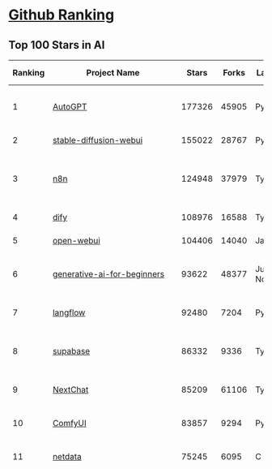 [Github Ranking](../README.md)
==========

## Top 100 Stars in AI

| Ranking | Project Name | Stars | Forks | Language | Open Issues | Description | Last Commit |
| ------- | ------------ | ----- | ----- | -------- | ----------- | ----------- | ----------- |
| 1 | [AutoGPT](https://github.com/Significant-Gravitas/AutoGPT) | 177326 | 45905 | Python | 150 | AutoGPT is the vision of accessible AI for everyone, to use and to build on. Our mission is to provide the tools, so that you can focus on what matters. | 2025-07-30T04:11:00Z |
| 2 | [stable-diffusion-webui](https://github.com/AUTOMATIC1111/stable-diffusion-webui) | 155022 | 28767 | Python | 2361 | Stable Diffusion web UI | 2025-05-03T06:17:03Z |
| 3 | [n8n](https://github.com/n8n-io/n8n) | 124948 | 37979 | TypeScript | 565 | Fair-code workflow automation platform with native AI capabilities. Combine visual building with custom code, self-host or cloud, 400+ integrations. | 2025-07-29T22:34:28Z |
| 4 | [dify](https://github.com/langgenius/dify) | 108976 | 16588 | TypeScript | 672 | Production-ready platform for agentic workflow development. | 2025-07-30T03:30:57Z |
| 5 | [open-webui](https://github.com/open-webui/open-webui) | 104406 | 14040 | JavaScript | 197 | User-friendly AI Interface (Supports Ollama, OpenAI API, ...) | 2025-07-29T19:46:00Z |
| 6 | [generative-ai-for-beginners](https://github.com/microsoft/generative-ai-for-beginners) | 93622 | 48377 | Jupyter Notebook | 10 | 21 Lessons, Get Started Building with Generative AI  🔗 https://microsoft.github.io/generative-ai-for-beginners/ | 2025-07-28T04:59:52Z |
| 7 | [langflow](https://github.com/langflow-ai/langflow) | 92480 | 7204 | Python | 465 | Langflow is a powerful tool for building and deploying AI-powered agents and workflows. | 2025-07-30T01:48:38Z |
| 8 | [supabase](https://github.com/supabase/supabase) | 86332 | 9336 | TypeScript | 270 | The Postgres development platform. Supabase gives you a dedicated Postgres database to build your web, mobile, and AI applications. | 2025-07-30T02:58:07Z |
| 9 | [NextChat](https://github.com/ChatGPTNextWeb/NextChat) | 85209 | 61106 | TypeScript | 652 | ✨ Light and Fast AI Assistant. Support: Web \| iOS \| MacOS \| Android \|  Linux \| Windows | 2025-07-29T06:40:25Z |
| 10 | [ComfyUI](https://github.com/comfyanonymous/ComfyUI) | 83857 | 9294 | Python | 2425 | The most powerful and modular diffusion model GUI, api and backend with a graph/nodes interface. | 2025-07-30T02:56:17Z |
| 11 | [netdata](https://github.com/netdata/netdata) | 75245 | 6095 | C | 166 | The fastest path to AI-powered full stack observability, even for lean teams. | 2025-07-30T00:26:01Z |
| 12 | [funNLP](https://github.com/fighting41love/funNLP) | 75126 | 14932 | Python | 33 | 中英文敏感词、语言检测、中外手机/电话归属地/运营商查询、名字推断性别、手机号抽取、身份证抽取、邮箱抽取、中日文人名库、中文缩写库、拆字词典、词汇情感值、停用词、反动词表、暴恐词表、繁简体转换、英文模拟中文发音、汪峰歌词生成器、职业名称词库、同义词库、反义词库、否定词库、汽车品牌词库、汽车零件词库、连续英文切割、各种中文词向量、公司名字大全、古诗词库、IT词库、财经词库、成语词库、地名词库、历史名人词库、诗词词库、医学词库、饮食词库、法律词库、汽车词库、动物词库、中文聊天语料、中文谣言数据、百度中文问答数据集、句子相似度匹配算法集合、bert资源、文本生成&摘要相关工具、cocoNLP信息抽取工具、国内电话号码正则匹配、清华大学XLORE:中英文跨语言百科知识图谱、清华大学人工智能技术系列报告、自然语言生成、NLU太难了系列、自动对联数据及机器人、用户名黑名单列表、罪名法务名词及分类模型、微信公众号语料、cs224n深度学习自然语言处理课程、中文手写汉字识别、中文自然语言处理 语料/数据集、变量命名神器、分词语料库+代码、任务型对话英文数据集、ASR 语音数据集 + 基于深度学习的中文语音识别系统、笑声检测器、Microsoft多语言数字/单位/如日期时间识别包、中华新华字典数据库及api(包括常用歇后语、成语、词语和汉字)、文档图谱自动生成、SpaCy 中文模型、Common Voice语音识别数据集新版、神经网络关系抽取、基于bert的命名实体识别、关键词(Keyphrase)抽取包pke、基于医疗领域知识图谱的问答系统、基于依存句法与语义角色标注的事件三元组抽取、依存句法分析4万句高质量标注数据、cnocr：用来做中文OCR的Python3包、中文人物关系知识图谱项目、中文nlp竞赛项目及代码汇总、中文字符数据、speech-aligner: 从“人声语音”及其“语言文本”产生音素级别时间对齐标注的工具、AmpliGraph: 知识图谱表示学习(Python)库：知识图谱概念链接预测、Scattertext 文本可视化(python)、语言/知识表示工具：BERT & ERNIE、中文对比英文自然语言处理NLP的区别综述、Synonyms中文近义词工具包、HarvestText领域自适应文本挖掘工具（新词发现-情感分析-实体链接等）、word2word：(Python)方便易用的多语言词-词对集：62种语言/3,564个多语言对、语音识别语料生成工具：从具有音频/字幕的在线视频创建自动语音识别(ASR)语料库、构建医疗实体识别的模型（包含词典和语料标注）、单文档非监督的关键词抽取、Kashgari中使用gpt-2语言模型、开源的金融投资数据提取工具、文本自动摘要库TextTeaser: 仅支持英文、人民日报语料处理工具集、一些关于自然语言的基本模型、基于14W歌曲知识库的问答尝试--功能包括歌词接龙and已知歌词找歌曲以及歌曲歌手歌词三角关系的问答、基于Siamese bilstm模型的相似句子判定模型并提供训练数据集和测试数据集、用Transformer编解码模型实现的根据Hacker News文章标题自动生成评论、用BERT进行序列标记和文本分类的模板代码、LitBank：NLP数据集——支持自然语言处理和计算人文学科任务的100部带标记英文小说语料、百度开源的基准信息抽取系统、虚假新闻数据集、Facebook: LAMA语言模型分析，提供Transformer-XL/BERT/ELMo/GPT预训练语言模型的统一访问接口、CommonsenseQA：面向常识的英文QA挑战、中文知识图谱资料、数据及工具、各大公司内部里大牛分享的技术文档 PDF 或者 PPT、自然语言生成SQL语句（英文）、中文NLP数据增强（EDA）工具、英文NLP数据增强工具 、基于医药知识图谱的智能问答系统、京东商品知识图谱、基于mongodb存储的军事领域知识图谱问答项目、基于远监督的中文关系抽取、语音情感分析、中文ULMFiT-情感分析-文本分类-语料及模型、一个拍照做题程序、世界各国大规模人名库、一个利用有趣中文语料库 qingyun 训练出来的中文聊天机器人、中文聊天机器人seqGAN、省市区镇行政区划数据带拼音标注、教育行业新闻语料库包含自动文摘功能、开放了对话机器人-知识图谱-语义理解-自然语言处理工具及数据、中文知识图谱：基于百度百科中文页面-抽取三元组信息-构建中文知识图谱、masr: 中文语音识别-提供预训练模型-高识别率、Python音频数据增广库、中文全词覆盖BERT及两份阅读理解数据、ConvLab：开源多域端到端对话系统平台、中文自然语言处理数据集、基于最新版本rasa搭建的对话系统、基于TensorFlow和BERT的管道式实体及关系抽取、一个小型的证券知识图谱/知识库、复盘所有NLP比赛的TOP方案、OpenCLaP：多领域开源中文预训练语言模型仓库、UER：基于不同语料+编码器+目标任务的中文预训练模型仓库、中文自然语言处理向量合集、基于金融-司法领域(兼有闲聊性质)的聊天机器人、g2pC：基于上下文的汉语读音自动标记模块、Zincbase 知识图谱构建工具包、诗歌质量评价/细粒度情感诗歌语料库、快速转化「中文数字」和「阿拉伯数字」、百度知道问答语料库、基于知识图谱的问答系统、jieba_fast 加速版的jieba、正则表达式教程、中文阅读理解数据集、基于BERT等最新语言模型的抽取式摘要提取、Python利用深度学习进行文本摘要的综合指南、知识图谱深度学习相关资料整理、维基大规模平行文本语料、StanfordNLP 0.2.0：纯Python版自然语言处理包、NeuralNLP-NeuralClassifier：腾讯开源深度学习文本分类工具、端到端的封闭域对话系统、中文命名实体识别：NeuroNER vs. BertNER、新闻事件线索抽取、2019年百度的三元组抽取比赛：“科学空间队”源码、基于依存句法的开放域文本知识三元组抽取和知识库构建、中文的GPT2训练代码、ML-NLP - 机器学习(Machine Learning)NLP面试中常考到的知识点和代码实现、nlp4han:中文自然语言处理工具集(断句/分词/词性标注/组块/句法分析/语义分析/NER/N元语法/HMM/代词消解/情感分析/拼写检查、XLM：Facebook的跨语言预训练语言模型、用基于BERT的微调和特征提取方法来进行知识图谱百度百科人物词条属性抽取、中文自然语言处理相关的开放任务-数据集-当前最佳结果、CoupletAI - 基于CNN+Bi-LSTM+Attention 的自动对对联系统、抽象知识图谱、MiningZhiDaoQACorpus - 580万百度知道问答数据挖掘项目、brat rapid annotation tool: 序列标注工具、大规模中文知识图谱数据：1.4亿实体、数据增强在机器翻译及其他nlp任务中的应用及效果、allennlp阅读理解:支持多种数据和模型、PDF表格数据提取工具 、 Graphbrain：AI开源软件库和科研工具，目的是促进自动意义提取和文本理解以及知识的探索和推断、简历自动筛选系统、基于命名实体识别的简历自动摘要、中文语言理解测评基准，包括代表性的数据集&基准模型&语料库&排行榜、树洞 OCR 文字识别 、从包含表格的扫描图片中识别表格和文字、语声迁移、Python口语自然语言处理工具集(英文)、 similarity：相似度计算工具包，java编写、海量中文预训练ALBERT模型 、Transformers 2.0 、基于大规模音频数据集Audioset的音频增强 、Poplar：网页版自然语言标注工具、图片文字去除，可用于漫画翻译 、186种语言的数字叫法库、Amazon发布基于知识的人-人开放领域对话数据集 、中文文本纠错模块代码、繁简体转换 、 Python实现的多种文本可读性评价指标、类似于人名/地名/组织机构名的命名体识别数据集 、东南大学《知识图谱》研究生课程(资料)、. 英文拼写检查库 、 wwsearch是企业微信后台自研的全文检索引擎、CHAMELEON：深度学习新闻推荐系统元架构 、 8篇论文梳理BERT相关模型进展与反思、DocSearch：免费文档搜索引擎、 LIDA：轻量交互式对话标注工具 、aili - the fastest in-memory index in the East 东半球最快并发索引 、知识图谱车音工作项目、自然语言生成资源大全 、中日韩分词库mecab的Python接口库、中文文本摘要/关键词提取、汉字字符特征提取器 (featurizer)，提取汉字的特征（发音特征、字形特征）用做深度学习的特征、中文生成任务基准测评 、中文缩写数据集、中文任务基准测评 - 代表性的数据集-基准(预训练)模型-语料库-baseline-工具包-排行榜、PySS3：面向可解释AI的SS3文本分类器机器可视化工具 、中文NLP数据集列表、COPE - 格律诗编辑程序、doccano：基于网页的开源协同多语言文本标注工具 、PreNLP：自然语言预处理库、简单的简历解析器，用来从简历中提取关键信息、用于中文闲聊的GPT2模型：GPT2-chitchat、基于检索聊天机器人多轮响应选择相关资源列表(Leaderboards、Datasets、Papers)、(Colab)抽象文本摘要实现集锦(教程 、词语拼音数据、高效模糊搜索工具、NLP数据增广资源集、微软对话机器人框架 、 GitHub Typo Corpus：大规模GitHub多语言拼写错误/语法错误数据集、TextCluster：短文本聚类预处理模块 Short text cluster、面向语音识别的中文文本规范化、BLINK：最先进的实体链接库、BertPunc：基于BERT的最先进标点修复模型、Tokenizer：快速、可定制的文本词条化库、中文语言理解测评基准，包括代表性的数据集、基准(预训练)模型、语料库、排行榜、spaCy 医学文本挖掘与信息提取 、 NLP任务示例项目代码集、 python拼写检查库、chatbot-list - 行业内关于智能客服、聊天机器人的应用和架构、算法分享和介绍、语音质量评价指标(MOSNet, BSSEval, STOI, PESQ, SRMR)、 用138GB语料训练的法文RoBERTa预训练语言模型 、BERT-NER-Pytorch：三种不同模式的BERT中文NER实验、无道词典 - 有道词典的命令行版本，支持英汉互查和在线查询、2019年NLP亮点回顾、 Chinese medical dialogue data 中文医疗对话数据集 、最好的汉字数字(中文数字)-阿拉伯数字转换工具、 基于百科知识库的中文词语多词义/义项获取与特定句子词语语义消歧、awesome-nlp-sentiment-analysis - 情感分析、情绪原因识别、评价对象和评价词抽取、LineFlow：面向所有深度学习框架的NLP数据高效加载器、中文医学NLP公开资源整理 、MedQuAD：(英文)医学问答数据集、将自然语言数字串解析转换为整数和浮点数、Transfer Learning in Natural Language Processing (NLP) 、面向语音识别的中文/英文发音辞典、Tokenizers：注重性能与多功能性的最先进分词器、CLUENER 细粒度命名实体识别 Fine Grained Named Entity Recognition、 基于BERT的中文命名实体识别、中文谣言数据库、NLP数据集/基准任务大列表、nlp相关的一些论文及代码, 包括主题模型、词向量(Word Embedding)、命名实体识别(NER)、文本分类(Text Classificatin)、文本生成(Text Generation)、文本相似性(Text Similarity)计算等，涉及到各种与nlp相关的算法，基于keras和tensorflow 、Python文本挖掘/NLP实战示例、 Blackstone：面向非结构化法律文本的spaCy pipeline和NLP模型通过同义词替换实现文本“变脸” 、中文 预训练 ELECTREA 模型: 基于对抗学习 pretrain Chinese Model 、albert-chinese-ner - 用预训练语言模型ALBERT做中文NER 、基于GPT2的特定主题文本生成/文本增广、开源预训练语言模型合集、多语言句向量包、编码、标记和实现：一种可控高效的文本生成方法、 英文脏话大列表 、attnvis：GPT2、BERT等transformer语言模型注意力交互可视化、CoVoST：Facebook发布的多语种语音-文本翻译语料库，包括11种语言(法语、德语、荷兰语、俄语、西班牙语、意大利语、土耳其语、波斯语、瑞典语、蒙古语和中文)的语音、文字转录及英文译文、Jiagu自然语言处理工具 - 以BiLSTM等模型为基础，提供知识图谱关系抽取 中文分词 词性标注 命名实体识别 情感分析 新词发现 关键词 文本摘要 文本聚类等功能、用unet实现对文档表格的自动检测，表格重建、NLP事件提取文献资源列表 、 金融领域自然语言处理研究资源大列表、CLUEDatasetSearch - 中英文NLP数据集：搜索所有中文NLP数据集，附常用英文NLP数据集 、medical_NER - 中文医学知识图谱命名实体识别 、(哈佛)讲因果推理的免费书、知识图谱相关学习资料/数据集/工具资源大列表、Forte：灵活强大的自然语言处理pipeline工具集 、Python字符串相似性算法库、PyLaia：面向手写文档分析的深度学习工具包、TextFooler：针对文本分类/推理的对抗文本生成模块、Haystack：灵活、强大的可扩展问答(QA)框架、中文关键短语抽取工具 | 2024-05-10T07:38:24Z |
| 13 | [system-prompts-and-models-of-ai-tools](https://github.com/x1xhlol/system-prompts-and-models-of-ai-tools) | 72243 | 20441 | None | 42 | FULL v0, Cursor, Manus, Same.dev, Lovable, Devin, Replit Agent, Windsurf Agent, VSCode Agent, Dia Browser, Xcode, Trae AI, Cluely & Orchids.app (And other Open Sourced) System Prompts, Tools & AI Models. | 2025-07-27T15:09:34Z |
| 14 | [Deep-Live-Cam](https://github.com/hacksider/Deep-Live-Cam) | 72140 | 10371 | Python | 69 | real time face swap and one-click video deepfake with only a single image | 2025-07-09T09:19:26Z |
| 15 | [browser-use](https://github.com/browser-use/browser-use) | 66537 | 7660 | Python | 491 | 🌐 Make websites accessible for AI agents. Automate tasks online with ease. | 2025-07-30T00:41:31Z |
| 16 | [gemini-cli](https://github.com/google-gemini/gemini-cli) | 65480 | 6266 | TypeScript | 1235 | An open-source AI agent that brings the power of Gemini directly into your terminal. | 2025-07-30T04:10:53Z |
| 17 | [AppFlowy](https://github.com/AppFlowy-IO/AppFlowy) | 64652 | 4470 | Dart | 958 | Bring projects, wikis, and teams together with AI. AppFlowy is the AI collaborative workspace where you achieve more without losing control of your data. The leading open source Notion alternative. | 2025-07-17T09:52:43Z |
| 18 | [awesome-mcp-servers](https://github.com/punkpeye/awesome-mcp-servers) | 63914 | 5070 | None | 19 | A collection of MCP servers. | 2025-07-29T22:17:24Z |
| 19 | [lobe-chat](https://github.com/lobehub/lobe-chat) | 63902 | 13284 | TypeScript | 849 | 🤯 Lobe Chat - an open-source, modern design AI chat framework. Supports multiple AI providers (OpenAI / Claude 4 / Gemini / DeepSeek / Ollama / Qwen), Knowledge Base (file upload / RAG ), one click install MCP Marketplace and Artifacts / Thinking. One-click FREE deployment of your private AI Agent application. | 2025-07-30T00:39:54Z |
| 20 | [ragflow](https://github.com/infiniflow/ragflow) | 61228 | 6185 | Python | 2514 | RAGFlow is an open-source RAG (Retrieval-Augmented Generation) engine based on deep document understanding. | 2025-07-30T03:37:49Z |
| 21 | [LLMs-from-scratch](https://github.com/rasbt/LLMs-from-scratch) | 60390 | 8484 | Jupyter Notebook | 5 | Implement a ChatGPT-like LLM in PyTorch from scratch, step by step | 2025-07-28T22:29:44Z |
| 22 | [MetaGPT](https://github.com/FoundationAgents/MetaGPT) | 57538 | 6916 | Python | 13 | 🌟 The Multi-Agent Framework: First AI Software Company, Towards Natural Language Programming | 2025-06-30T11:45:55Z |
| 23 | [LLaMA-Factory](https://github.com/hiyouga/LLaMA-Factory) | 55172 | 6772 | Python | 522 | Unified Efficient Fine-Tuning of 100+ LLMs & VLMs (ACL 2024) | 2025-07-29T13:24:08Z |
| 24 | [gpt-engineer](https://github.com/AntonOsika/gpt-engineer) | 54609 | 7230 | Python | 28 | CLI platform to experiment with codegen. Precursor to: https://lovable.dev | 2025-05-14T10:15:10Z |
| 25 | [ChatGPT](https://github.com/lencx/ChatGPT) | 53934 | 6134 | Rust | 824 | 🔮 ChatGPT Desktop Application (Mac, Windows and Linux) | 2024-08-29T17:58:11Z |
| 26 | [awesome-llm-apps](https://github.com/Shubhamsaboo/awesome-llm-apps) | 53630 | 6231 | Python | 4 | Collection of awesome LLM apps with AI Agents and RAG using OpenAI, Anthropic, Gemini and opensource models. | 2025-07-26T15:36:31Z |
| 27 | [meilisearch](https://github.com/meilisearch/meilisearch) | 52528 | 2115 | Rust | 209 | A lightning-fast search engine API bringing AI-powered hybrid search to your sites and applications. | 2025-07-29T16:00:32Z |
| 28 | [crawl4ai](https://github.com/unclecode/crawl4ai) | 49945 | 4852 | Python | 161 | 🚀🤖 Crawl4AI: Open-source LLM Friendly Web Crawler & Scraper. Don't be shy, join here: https://discord.gg/jP8KfhDhyN | 2025-07-29T11:56:30Z |
| 29 | [autogen](https://github.com/microsoft/autogen) | 48033 | 7325 | Python | 388 | A programming framework for agentic AI 🤖 PyPi: autogen-agentchat Discord: https://aka.ms/autogen-discord Office Hour: https://aka.ms/autogen-officehour | 2025-07-30T00:16:40Z |
| 30 | [anything-llm](https://github.com/Mintplex-Labs/anything-llm) | 47179 | 4800 | JavaScript | 249 | The all-in-one Desktop & Docker AI application with built-in RAG, AI agents, No-code agent builder, MCP compatibility,  and more. | 2025-07-30T03:12:57Z |
| 31 | [OpenBB](https://github.com/OpenBB-finance/OpenBB) | 46953 | 4280 | Python | 49 | Investment Research for Everyone, Everywhere. | 2025-07-29T21:15:48Z |
| 32 | [firecrawl](https://github.com/mendableai/firecrawl) | 43724 | 4144 | TypeScript | 137 | 🔥 Turn entire websites into LLM-ready markdown or structured data. Scrape, crawl and extract with a single API. | 2025-07-30T01:20:42Z |
| 33 | [JeecgBoot](https://github.com/jeecgboot/JeecgBoot) | 43474 | 15470 | Java | 27 | 🔥企业级低代码平台集成了AI应用平台，帮助企业快速实现低代码开发和构建AI应用！前后端分离架构 SpringBoot，SpringCloud、Mybatis，Ant Design4、 Vue3.0、TS+vite！强大的代码生成器让前后端代码一键生成，无需写任何代码! 引领AI低代码开发模式: AI生成->OnlineCoding-> 代码生成-> 手工MERGE，显著的提高效率，又不失灵活~ | 2025-07-30T01:14:16Z |
| 34 | [unsloth](https://github.com/unslothai/unsloth) | 42885 | 3433 | Python | 675 | Fine-tuning & Reinforcement Learning for LLMs. 🦥 Train Qwen3, Llama 4, DeepSeek-R1, Gemma 3, TTS 2x faster with 70% less VRAM. | 2025-07-29T10:07:06Z |
| 35 | [Flowise](https://github.com/FlowiseAI/Flowise) | 42055 | 21571 | TypeScript | 575 | Build AI Agents, Visually | 2025-07-30T01:47:06Z |
| 36 | [ClickHouse](https://github.com/ClickHouse/ClickHouse) | 41993 | 7513 | C++ | 4284 | ClickHouse® is a real-time analytics database management system | 2025-07-30T00:34:15Z |
| 37 | [kong](https://github.com/Kong/kong) | 41412 | 4957 | Lua | 68 | 🦍 The Cloud-Native API Gateway and AI Gateway. | 2025-07-24T11:04:18Z |
| 38 | [airflow](https://github.com/apache/airflow) | 41296 | 15377 | Python | 1289 | Apache Airflow - A platform to programmatically author, schedule, and monitor workflows | 2025-07-30T02:59:40Z |
| 39 | [ailearning](https://github.com/apachecn/ailearning) | 41195 | 11580 | Python | 3 | AiLearning：数据分析+机器学习实战+线性代数+PyTorch+NLTK+TF2 | 2024-11-12T16:21:55Z |
| 40 | [ColossalAI](https://github.com/hpcaitech/ColossalAI) | 41053 | 4528 | Python | 434 | Making large AI models cheaper, faster and more accessible | 2025-07-30T01:32:25Z |
| 41 | [GitHubDaily](https://github.com/GitHubDaily/GitHubDaily) | 39312 | 4089 | None | 384 | 坚持分享 GitHub 上高质量、有趣实用的开源技术教程、开发者工具、编程网站、技术资讯。A list cool, interesting projects of GitHub. | 2025-03-20T08:54:47Z |
| 42 | [AI-For-Beginners](https://github.com/microsoft/AI-For-Beginners) | 39182 | 7518 | Jupyter Notebook | 25 | 12 Weeks, 24 Lessons, AI for All! | 2025-06-25T19:07:05Z |
| 43 | [ai-hedge-fund](https://github.com/virattt/ai-hedge-fund) | 38810 | 6823 | Python | 15 | An AI Hedge Fund Team | 2025-07-29T17:23:48Z |
| 44 | [MoneyPrinterTurbo](https://github.com/harry0703/MoneyPrinterTurbo) | 38466 | 5555 | Python | 172 | 利用AI大模型，一键生成高清短视频 Generate short videos with one click using AI LLM. | 2025-06-11T06:34:54Z |
| 45 | [chatgpt-on-wechat](https://github.com/zhayujie/chatgpt-on-wechat) | 38305 | 9346 | Python | 300 | 基于大模型搭建的聊天机器人，同时支持 微信公众号、企业微信应用、飞书、钉钉 等接入，可选择ChatGPT/Claude/DeepSeek/文心一言/讯飞星火/通义千问/ Gemini/GLM-4/Kimi/LinkAI，能处理文本、语音和图片，访问操作系统和互联网，支持基于自有知识库进行定制企业智能客服。 | 2025-06-29T14:41:10Z |
| 46 | [upscayl](https://github.com/upscayl/upscayl) | 38297 | 1769 | TypeScript | 57 | 🆙 Upscayl - #1 Free and Open Source AI Image Upscaler for Linux, MacOS and Windows. | 2025-07-22T15:40:09Z |
| 47 | [ray](https://github.com/ray-project/ray) | 38226 | 6656 | Python | 2703 | Ray is an AI compute engine. Ray consists of a core distributed runtime and a set of AI Libraries for accelerating ML workloads. | 2025-07-30T03:53:55Z |
| 48 | [quivr](https://github.com/QuivrHQ/quivr) | 38209 | 3658 | Python | 2 | Opiniated RAG for integrating GenAI in your apps 🧠   Focus on your product rather than the RAG. Easy integration in existing products with customisation!  Any LLM: GPT4, Groq, Llama. Any Vectorstore: PGVector, Faiss. Any Files. Anyway you want.  | 2025-07-09T12:55:23Z |
| 49 | [photoprism](https://github.com/photoprism/photoprism) | 37987 | 2119 | Go | 413 | AI-Powered Photos App for the Decentralized Web 🌈💎✨ | 2025-07-29T11:16:20Z |
| 50 | [mem0](https://github.com/mem0ai/mem0) | 37543 | 3869 | Python | 378 | Universal memory layer for AI Agents; Announcing OpenMemory MCP - local and secure memory management. | 2025-07-29T09:50:18Z |
| 51 | [Open-Assistant](https://github.com/LAION-AI/Open-Assistant) | 37427 | 3287 | Python | 228 | OpenAssistant is a chat-based assistant that understands tasks, can interact with third-party systems, and retrieve information dynamically to do so. | 2024-08-17T01:55:35Z |
| 52 | [MockingBird](https://github.com/babysor/MockingBird) | 36495 | 5259 | Python | 476 | 🚀AI拟声: 5秒内克隆您的声音并生成任意语音内容 Clone a voice in 5 seconds to generate arbitrary speech in real-time | 2024-11-15T05:00:29Z |
| 53 | [aider](https://github.com/Aider-AI/aider) | 36153 | 3320 | Python | 961 | aider is AI pair programming in your terminal | 2025-07-18T11:05:54Z |
| 54 | [google-research](https://github.com/google-research/google-research) | 36107 | 8155 | Jupyter Notebook | 1062 | Google Research | 2025-07-26T13:40:05Z |
| 55 | [chatbox](https://github.com/chatboxai/chatbox) | 35968 | 3458 | TypeScript | 782 | User-friendly Desktop Client App for AI Models/LLMs (GPT, Claude, Gemini, Ollama...) | 2025-07-28T01:21:56Z |
| 56 | [crewAI](https://github.com/crewAIInc/crewAI) | 35010 | 4686 | Python | 47 | Framework for orchestrating role-playing, autonomous AI agents. By fostering collaborative intelligence, CrewAI empowers agents to work together seamlessly, tackling complex tasks. | 2025-07-29T23:03:56Z |
| 57 | [mindsdb](https://github.com/mindsdb/mindsdb) | 34926 | 5621 | Python | 37 | AI's query engine - Platform for building AI that can answer questions over large scale federated data. - The only MCP Server you'll ever need | 2025-07-29T16:09:12Z |
| 58 | [docling](https://github.com/docling-project/docling) | 34878 | 2353 | Python | 438 | Get your documents ready for gen AI | 2025-07-29T19:42:44Z |
| 59 | [AgentGPT](https://github.com/reworkd/AgentGPT) | 34603 | 9445 | TypeScript | 129 | 🤖 Assemble, configure, and deploy autonomous AI Agents in your browser. | 2025-04-29T01:19:32Z |
| 60 | [gold-miner](https://github.com/xitu/gold-miner) | 34221 | 5048 | None | 9 | 🥇掘金翻译计划，可能是世界最大最好的英译中技术社区，最懂读者和译者的翻译平台： | 2024-04-17T09:44:37Z |
| 61 | [LocalAI](https://github.com/mudler/LocalAI) | 34204 | 2664 | Go | 415 | :robot: The free, Open Source alternative to OpenAI, Claude and others. Self-hosted and local-first. Drop-in replacement for OpenAI,  running on consumer-grade hardware. No GPU required. Runs gguf, transformers, diffusers and many more models architectures. Features: Generate Text, Audio, Video, Images, Voice Cloning, Distributed, P2P inference | 2025-07-29T21:05:00Z |
| 62 | [cursor-free-vip](https://github.com/yeongpin/cursor-free-vip) | 33521 | 4119 | Python | 524 | [Support 0.49.x]（Reset Cursor AI MachineID & Bypass Higher Token Limit） Cursor Ai ，自动重置机器ID ， 免费升级使用Pro功能: You've reached your trial request limit. / Too many free trial accounts used on this machine. Please upgrade to pro. We have this limit in place to prevent abuse. Please let us know if you believe this is a mistake. | 2025-06-18T02:18:31Z |
| 63 | [gpt-pilot](https://github.com/Pythagora-io/gpt-pilot) | 33231 | 3402 | Python | 236 | The first real AI developer | 2025-03-04T06:26:32Z |
| 64 | [ai-agents-for-beginners](https://github.com/microsoft/ai-agents-for-beginners) | 33095 | 9791 | Jupyter Notebook | 7 | 11 Lessons to Get Started Building AI Agents | 2025-07-24T10:58:47Z |
| 65 | [Fabric](https://github.com/danielmiessler/Fabric) | 32826 | 3375 | JavaScript | 166 | Fabric is an open-source framework for augmenting humans using AI. It provides a modular system for solving specific problems using a crowdsourced set of AI prompts that can be used anywhere. | 2025-07-30T02:18:45Z |
| 66 | [ruoyi-vue-pro](https://github.com/YunaiV/ruoyi-vue-pro) | 32521 | 6986 | Java | 7 | 🔥 官方推荐 🔥 RuoYi-Vue 全新 Pro 版本，优化重构所有功能。基于 Spring Boot + MyBatis Plus + Vue & Element 实现的后台管理系统 + 微信小程序，支持 RBAC 动态权限、数据权限、SaaS 多租户、Flowable 工作流、三方登录、支付、短信、商城、CRM、ERP、AI 大模型等功能。你的 ⭐️ Star ⭐️，是作者生发的动力！ | 2025-07-29T07:25:41Z |
| 67 | [spaCy](https://github.com/explosion/spaCy) | 32061 | 4548 | Python | 164 | 💫 Industrial-strength Natural Language Processing (NLP) in Python | 2025-05-28T15:28:05Z |
| 68 | [chatbot-ui](https://github.com/mckaywrigley/chatbot-ui) | 31936 | 9237 | TypeScript | 173 | AI chat for any model. | 2024-08-03T00:38:07Z |
| 69 | [tabby](https://github.com/TabbyML/tabby) | 31841 | 1541 | Rust | 199 | Self-hosted AI coding assistant | 2025-07-29T20:03:52Z |
| 70 | [nacos](https://github.com/alibaba/nacos) | 31831 | 13108 | Java | 249 | an easy-to-use dynamic service discovery, configuration and service management platform for building AI cloud native applications. | 2025-07-30T01:35:49Z |
| 71 | [awesome-cursorrules](https://github.com/PatrickJS/awesome-cursorrules) | 31685 | 2599 | MDX | 33 | 📄  Configuration files that enhance Cursor AI editor experience with custom rules and behaviors | 2025-07-24T07:05:58Z |
| 72 | [fairseq](https://github.com/facebookresearch/fairseq) | 31676 | 6583 | Python | 1190 | Facebook AI Research Sequence-to-Sequence Toolkit written in Python. | 2025-06-10T21:41:39Z |
| 73 | [netron](https://github.com/lutzroeder/netron) | 31058 | 2962 | JavaScript | 23 | Visualizer for neural network, deep learning and machine learning models | 2025-07-29T01:58:02Z |
| 74 | [cursor](https://github.com/cursor/cursor) | 30913 | 1990 | None | 1947 | The AI Code Editor | 2024-10-13T19:23:26Z |
| 75 | [agno](https://github.com/agno-agi/agno) | 30869 | 3929 | Python | 111 | Full-stack framework for building Multi-Agent Systems with memory, knowledge and reasoning. | 2025-07-30T02:00:08Z |
| 76 | [khoj](https://github.com/khoj-ai/khoj) | 30622 | 1754 | Python | 75 | Your AI second brain. Self-hostable. Get answers from the web or your docs. Build custom agents, schedule automations, do deep research. Turn any online or local LLM into your personal, autonomous AI (gpt, claude, gemini, llama, qwen, mistral). Get started - free. | 2025-07-26T17:59:10Z |
| 77 | [Folo](https://github.com/RSSNext/Folo) | 30349 | 1370 | TypeScript | 165 | 🧡 Follow everything in one place | 2025-07-30T02:14:14Z |
| 78 | [AI-Expert-Roadmap](https://github.com/AMAI-GmbH/AI-Expert-Roadmap) | 30129 | 2530 | JavaScript | 20 | Roadmap to becoming an Artificial Intelligence Expert in 2022 | 2023-12-31T02:20:16Z |
| 79 | [roop](https://github.com/s0md3v/roop) | 30074 | 6820 | Python | 0 | one-click face swap | 2024-08-19T12:57:17Z |
| 80 | [pytorch-lightning](https://github.com/Lightning-AI/pytorch-lightning) | 29880 | 3550 | Python | 965 | Pretrain, finetune ANY AI model of ANY size on multiple GPUs, TPUs with zero code changes. | 2025-07-28T17:18:11Z |
| 81 | [Mr.-Ranedeer-AI-Tutor](https://github.com/JushBJJ/Mr.-Ranedeer-AI-Tutor) | 29609 | 3382 | None | 13 | A GPT-4 AI Tutor Prompt for customizable personalized learning experiences. | 2025-06-14T06:58:48Z |
| 82 | [exo](https://github.com/exo-explore/exo) | 29115 | 1856 | Python | 356 | Run your own AI cluster at home with everyday devices 📱💻 🖥️⌚ | 2025-03-21T22:23:32Z |
| 83 | [LibreChat](https://github.com/danny-avila/LibreChat) | 28560 | 5192 | TypeScript | 164 | Enhanced ChatGPT Clone: Features Agents, DeepSeek, Anthropic, AWS, OpenAI, Responses API, Azure, Groq, o1, GPT-4o, Mistral, OpenRouter, Vertex AI, Gemini, Artifacts, AI model switching, message search, Code Interpreter, langchain, DALL-E-3, OpenAPI Actions, Functions, Secure Multi-User Auth, Presets, open-source for self-hosting. Active project. | 2025-07-30T01:10:55Z |
| 84 | [Jobs_Applier_AI_Agent_AIHawk](https://github.com/feder-cr/Jobs_Applier_AI_Agent_AIHawk) | 28492 | 4307 | Python | 11 | AIHawk aims to easy job hunt process by automating the job application process. Utilizing artificial intelligence, it enables users to apply for multiple jobs in a tailored way. | 2025-05-28T13:24:12Z |
| 85 | [continue](https://github.com/continuedev/continue) | 27966 | 3230 | TypeScript | 949 | ⏩ Create, share, and use custom AI code assistants with our open-source IDE extensions and hub of rules, tools, and models | 2025-07-30T04:00:55Z |
| 86 | [llm-app](https://github.com/pathwaycom/llm-app) | 27907 | 798 | Jupyter Notebook | 5 | Ready-to-run cloud templates for RAG, AI pipelines, and enterprise search with live data. 🐳Docker-friendly.⚡Always in sync with Sharepoint, Google Drive, S3, Kafka, PostgreSQL, real-time data APIs, and more. | 2025-05-16T07:58:43Z |
| 87 | [qlib](https://github.com/microsoft/qlib) | 27628 | 4250 | Python | 251 | Qlib is an AI-oriented Quant investment platform that aims to use AI tech to empower Quant Research, from exploring ideas to implementing productions. Qlib supports diverse ML modeling paradigms, including supervised learning, market dynamics modeling, and RL, and is now equipped with https://github.com/microsoft/RD-Agent to automate R&D process. | 2025-07-29T07:23:08Z |
| 88 | [so-vits-svc](https://github.com/svc-develop-team/so-vits-svc) | 27445 | 5017 | Python | 21 | SoftVC VITS Singing Voice Conversion | 2023-11-11T13:11:31Z |
| 89 | [Genesis](https://github.com/Genesis-Embodied-AI/Genesis) | 26759 | 2430 | Python | 118 | A generative world for general-purpose robotics & embodied AI learning. | 2025-07-30T01:54:17Z |
| 90 | [nx](https://github.com/nrwl/nx) | 26505 | 2566 | TypeScript | 604 | An AI-first build platform that connects everything from your editor to CI. Helping you deliver fast, without breaking things. | 2025-07-30T02:15:01Z |
| 91 | [generative-models](https://github.com/Stability-AI/generative-models) | 26240 | 2926 | Python | 269 | Generative Models by Stability AI | 2025-05-20T14:53:33Z |
| 92 | [PDFMathTranslate](https://github.com/Byaidu/PDFMathTranslate) | 26020 | 2262 | Python | 111 | PDF scientific paper translation with preserved formats - 基于 AI 完整保留排版的 PDF 文档全文双语翻译，支持 Google/DeepL/Ollama/OpenAI 等服务，提供 CLI/GUI/MCP/Docker/Zotero | 2025-07-21T14:58:04Z |
| 93 | [500-AI-Machine-learning-Deep-learning-Computer-vision-NLP-Projects-with-code](https://github.com/ashishpatel26/500-AI-Machine-learning-Deep-learning-Computer-vision-NLP-Projects-with-code) | 25842 | 5969 | None | 42 | 500 AI Machine learning Deep learning Computer vision NLP Projects with code | 2024-07-26T13:06:49Z |
| 94 | [InvokeAI](https://github.com/invoke-ai/InvokeAI) | 25595 | 2624 | TypeScript | 749 | Invoke is a leading creative engine for Stable Diffusion models, empowering professionals, artists, and enthusiasts to generate and create visual media using the latest AI-driven technologies. The solution offers an industry leading WebUI, and serves as the foundation for multiple commercial products. | 2025-07-30T03:10:46Z |
| 95 | [composio](https://github.com/ComposioHQ/composio) | 25588 | 4385 | TypeScript | 52 | Composio equips your AI agents & LLMs with 100+ high-quality integrations via function calling | 2025-07-29T23:46:33Z |
| 96 | [semantic-kernel](https://github.com/microsoft/semantic-kernel) | 25583 | 4083 | C# | 459 | Integrate cutting-edge LLM technology quickly and easily into your apps | 2025-07-29T22:26:25Z |
| 97 | [FastGPT](https://github.com/labring/FastGPT) | 25293 | 6490 | TypeScript | 589 | FastGPT is a knowledge-based platform built on the LLMs, offers a comprehensive suite of out-of-the-box capabilities such as data processing, RAG retrieval, and visual AI workflow orchestration, letting you easily develop and deploy complex question-answering systems without the need for extensive setup or configuration. | 2025-07-30T03:39:46Z |
| 98 | [qdrant](https://github.com/qdrant/qdrant) | 24982 | 1722 | Rust | 339 | Qdrant - High-performance, massive-scale Vector Database and Vector Search Engine for the next generation of AI. Also available in the cloud https://cloud.qdrant.io/ | 2025-07-29T23:59:59Z |
| 99 | [kratos](https://github.com/go-kratos/kratos) | 24652 | 4093 | Go | 16 | Your ultimate Go microservices framework for the cloud-native era. | 2025-07-18T17:41:33Z |
| 100 | [modular](https://github.com/modular/modular) | 24569 | 2674 | Mojo | 658 | The Modular Platform (includes MAX & Mojo) | 2025-07-28T06:37:21Z |

